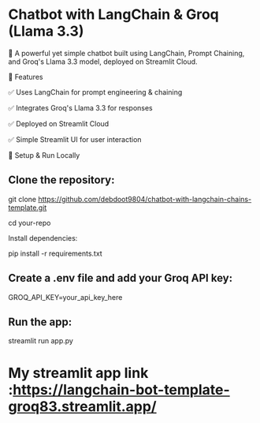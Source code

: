 # Chatbot with LangChain & Groq (Llama 3.3)

🚀 A powerful yet simple chatbot built using LangChain, Prompt Chaining, and Groq's Llama 3.3 model, deployed on Streamlit Cloud.

🔹 Features

✅ Uses LangChain for prompt engineering & chaining

✅ Integrates Groq's Llama 3.3 for responses

✅ Deployed on Streamlit Cloud

✅ Simple Streamlit UI for user interaction

🔧 Setup & Run Locally

## Clone the repository:

git clone https://github.com/debdoot9804/chatbot-with-langchain-chains-template.git

cd your-repo

Install dependencies:


pip install -r requirements.txt

## Create a .env file and add your Groq API key:

GROQ_API_KEY=your_api_key_here

## Run the app:

streamlit run app.py

# My streamlit app link :https://langchain-bot-template-groq83.streamlit.app/

